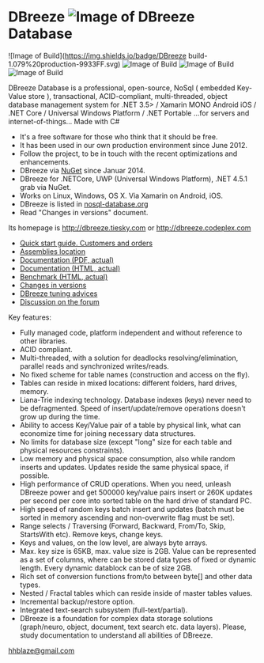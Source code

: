 DBreeze ![Image of DBreeze](https://github.com/hhblaze/DBreeze/blob/master/Documentation/Dbreeze.Logo1.JPG) Database
=====================
![Image of Build](https://img.shields.io/badge/DBreeze build-1.079%20production-9933FF.svg) 
![Image of Build](https://img.shields.io/badge/License-BSD%203,%20FOSS-FC0574.svg) 
![Image of Build](https://img.shields.io/badge/Roadmap-completed-33CC33.svg)
![Image of Build](https://img.shields.io/badge/Powered%20by-tiesky.com-1883F5.svg)

DBreeze Database is a professional, open-source, NoSql ( embedded Key-Value store ), transactional, ACID-compliant, multi-threaded, object database management system for
.NET 3.5> / Xamarin MONO Android iOS / .NET Core / Universal Windows Platform / .NET Portable ...for servers and internet-of-things... Made with C# 

- It's a free software for those who think that it should be free.
- It has been used in our own production environment since June 2012.
- Follow the project, to be in touch with the recent optimizations and enhancements.
- DBreeze via <a href = 'https://www.nuget.org/packages/DBreeze/'  target='_blank'>NuGet</a> since Januar 2014. 
- DBreeze for .NETCore, UWP (Universal Windows Platform), .NET 4.5.1 grab via NuGet.
- Works on Linux, Windows, OS X. Via Xamarin on Android, iOS.
- DBreeze is listed in <a href = 'http://nosql-database.org'  target='_blank'>nosql-database.org</a>
- Read "Changes in versions" document.


Its homepage is http://dbreeze.tiesky.com or http://dbreeze.codeplex.com

- <a href = 'https://github.com/hhblaze/DBreeze/wiki/Quick-start-guide.-Customers-and-orders'  target='_blank'>Quick start guide. Customers and orders</a> 
- <a href = 'https://github.com/hhblaze/DBreeze/tree/master/DBreeze/bin/Release'  target='_blank'>Assemblies location</a> 
- <a href='https://github.com/hhblaze/DBreeze/raw/master/Documentation/_DBreeze.Documentation.actual.pdf' target="_blank">Documentation (PDF, actual)</a>
- <a href='https://docs.google.com/document/pub?id=1IFkXoX3Tc2zHNAQN9EmGSXZGbQabMrWmpmVxFsLxLsw' target="_blank">Documentation (HTML, actual)</a>
- <a href='https://docs.google.com/document/pub?id=1VoBpzOENb24vF3ZQ10sxa0j-PAprKBGJ6uiGpEisxdM' target="_blank">Benchmark (HTML, actual)</a>
- <a href='https://docs.google.com/document/pub?id=1r1l940w4Z5p_6ntEkMTkjCWwbOQtJNr40Pq8wqI6g4o' target="_blank">Changes in versions </a>
- <a href='https://docs.google.com/document/pub?id=188hY76go8bB2tSyQYoN0NMIJbMEuCOxYXNKZs_sEcpo' target="_blank">DBreeze tuning advices</a>
- <a href='https://dbreeze.codeplex.com/discussions' target="_blank">Discussion on the forum </a>

Key features:

- Fully managed code, platform independent and without reference to other libraries. 
- ACID compliant. 
- Multi-threaded, with a solution for deadlocks resolving/elimination, parallel reads and synchronized writes/reads. 
- No fixed scheme for table names (construction and access on the fly).
- Tables can reside in mixed locations: different folders, hard drives, memory.
- Liana-Trie indexing technology. Database indexes (keys) never need to be defragmented. Speed of insert/update/remove operations doesn't grow up during the time.
- Ability to access Key/Value pair of a table by physical link, what can economize time for joining necessary data structures.
- No limits for database size (except "long" size for each table and physical resources constraints).
- Low memory and physical space consumption, also while random inserts and updates. Updates reside the same physical space, if possible.
- High performance of CRUD operations. When you need, unleash DBreeze power and get 500000 key/value pairs insert or 260K updates per second per core into sorted table on the hard drive of standard PC.
- High speed of random keys batch insert and updates (batch must be sorted in memory ascending and non-overwrite flag must be set).
- Range selects / Traversing (Forward, Backward, From/To, Skip, StartsWith etc). Remove keys, change keys.
- Keys and values, on the low level, are always byte arrays. 
- Max. key size is 65KB, max. value size is 2GB. Value can be represented as a set of columns, where can be stored data types of fixed or dynamic length. Every dynamic datablock can be of size 2GB. 
- Rich set of conversion functions from/to between byte[] and other data types.
- Nested / Fractal tables which can reside inside of master tables values.
- Incremental backup/restore option.
- Integrated text-search subsystem (full-text/partial).
- DBreeze is a foundation for complex data storage solutions (graph/neuro, object, document, text search etc. data layers). Please, study documentation to understand all abilities of DBreeze.

hhblaze@gmail.com
